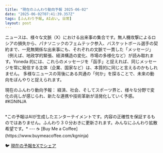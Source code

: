 ```yaml
---
title: "現在のふんわり動向予報 2025-06-02"
date: "2025-06-02T07:41:39.357Z"
tags: [ふんわり予報, AI占い, 日常]
layout: post
---
```



ニュースは、様々な文脈（X）における出来事の集合です。無人機攻撃によるロシアの損失から、パナソニックのフェムテック参入、バスケットボール選手の契約まで、一見無関係な出来事にも、それぞれの文脈で一貫した「メッセージ」（例えば、地政学的緊張、経済構造の変化、市場の多様化など）が読み取れます。Yoneda 的には、これらのメッセージを「函手」と捉えれば、同じメッセージを常に発信する主体（企業、国家など）は、本質的に同じと言えるのかもしれません。  多様なニュースの背後にある共通の「何か」を探ることで、未来の動向をぼんやりと捉えられます。


現在のふんわり動向予報：
経済、社会、そしてスポーツ界と、様々な分野で変化の兆しが感じられ、新たな連携や技術革新が活発化していく予感。#KGNINJA

<br>
*この予報はAIが生成したエンターテイメントです。内容の正確性を保証するものではありません。ふんわり３０分おきに更新されます。みんなにふんわり拡散希望です。*
---
☕️ [Buy Me a Coffee](https://www.buymeacoffee.com/kgninja)

🐦 [現在の予報をXでシェア](https://twitter.com/intent/tweet?text=%E7%8F%BE%E5%9C%A8%E3%81%AE%E3%81%B5%E3%82%93%E3%82%8F%E3%82%8A%E4%BA%88%E5%A0%B1%3A%20%E3%80%8C%E3%83%8B%E3%83%A5%E3%83%BC%E3%82%B9%E3%81%AF%E3%80%81%E6%A7%98%E3%80%85%E3%81%AA%E6%96%87%E8%84%88%EF%BC%88X%EF%BC%89%E3%81%AB%E3%81%8A%E3%81%91%E3%82%8B%E5%87%BA%E6%9D%A5%E4%BA%8B%E3%81%AE%E9%9B%86%E5%90%88%E3%81%A7%E3%81%99%E3%80%82%E3%80%8D%23KGNINJA%20%E7%B6%9A%E3%81%8D%E3%81%AF%E3%83%96%E3%83%AD%E3%82%B0%E3%81%A7%EF%BC%81%F0%9F%91%87&url=https%3A%2F%2Fkg-ninja.github.io%2FFunwariyoso%2F)
